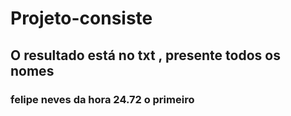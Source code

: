 # Projeto-consiste

## O resultado está no txt , presente todos os nomes 
### felipe	neves da hora	24.72 o primeiro 